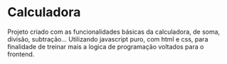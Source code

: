 # Calculadora
Projeto criado com as funcionalidades básicas da calculadora, de soma, divisão, subtração... Utilizando javascript puro, com html e css, para finalidade de treinar mais a logica de programação voltados para o frontend.
